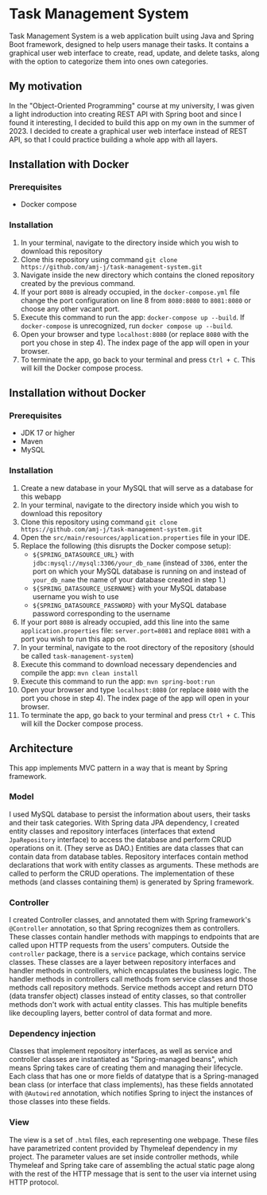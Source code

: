 # Task Management System
Task Management System is a web application built using Java and Spring Boot framework, designed to help users manage their tasks. It contains a graphical user web interface to create, read, update, and delete tasks, along with the option to categorize them into ones own categories.

## My motivation
In the "Object-Oriented Programming" course at my university, I was given a light indroduction into creating REST API with Spring boot and since I found it interesting, I decided to build this app on my own in the summer of 2023. I decided to create a graphical user web interface instead of REST API, so that I could practice building a whole app with all layers.

## Installation with Docker

### Prerequisites
- Docker compose

### Installation
1. In your terminal, navigate to the directory inside which you wish to download this repository
2. Clone this repository using command ```git clone https://github.com/amj-j/task-management-system.git```
3. Navigate inside the new directory which contains the cloned repository created by the previous command.
4. If your port ```8080``` is already occupied, in the ```docker-compose.yml``` file change the port configuration on line 8 from ```8080:8080``` to ```8081:8080``` or choose any other vacant port.
5. Execute this command to run the app: ```docker-compose up --build```. If ```docker-compose``` is unrecognized, run ```docker compose up --build```.
6. Open your browser and type ```localhost:8080``` (or replace ```8080``` with the port you chose in step 4). The index page of the app will open in your browser.
7. To terminate the app, go back to your terminal and press ```Ctrl + C```. This will kill the Docker compose process.

## Installation without Docker

### Prerequisites
- JDK 17 or higher
- Maven
- MySQL

### Installation
1. Create a new database in your MySQL that will serve as a database for this webapp
2. In your terminal, navigate to the directory inside which you wish to download this repository
3. Clone this repository using command ```git clone https://github.com/amj-j/task-management-system.git```
4. Open the ```src/main/resources/application.properties``` file in your IDE.
5. Replace the following (this disrupts the Docker compose setup):
   - ```${SPRING_DATASOURCE_URL}``` with ```jdbc:mysql://mysql:3306/your_db_name``` (instead of ```3306```, enter the port on which your MySQL database is running on and instead of ```your_db_name``` the name of your database created in step 1.)
   - ```${SPRING_DATASOURCE_USERNAME}``` with your MySQL database username you wish to use
   - ```${SPRING_DATASOURCE_PASSWORD}``` with your MySQL database password corresponding to the username
6. If your port ```8080``` is already occupied, add this line into the same ```application.properties``` file: ```server.port=8081``` and replace ```8081``` with a port you wish to run this app on.
7. In your terminal, navigate to the root directory of the repository (should be called ```task-management-system```)
8. Execute this command to download necessary dependencies and compile the app: ```mvn clean install```
9. Execute this command to run the app: ```mvn spring-boot:run```
10. Open your browser and type ```localhost:8080``` (or replace ```8080``` with the port you chose in step 4). The index page of the app will open in your browser.
11. To terminate the app, go back to your terminal and press ```Ctrl + C```. This will kill the Docker compose process.

## Architecture
This app implements MVC pattern in a way that is meant by Spring framework.

### Model
I used MySQL database to persist the information about users, their tasks and their task categories. With Spring data JPA dependency, I created entity classes and repository interfaces (interfaces that extend ```JpaRepository``` interface) to access the database and perform CRUD operations on it. (They serve as DAO.) Entities are data classes that can contain data from database tables. Repository interfaces contain method declarations that work with entity classes as arguments. These methods are called to perform the CRUD operations. The implementation of these methods (and classes containing them) is generated by Spring framework.

### Controller
I created Controller classes, and annotated them with Spring framework's ```@Controller``` annotation, so that Spring recognizes them as controllers. These classes contain handler methods with mappings to endpoints that are called upon HTTP requests from the users' computers. Outside the ```controller``` package, there is a ```service``` package, which contains service classes. These classes are a layer between repository interfaces and handler methods in controllers, which encapsulates the business logic. The handler methods in controllers call methods from service classes and those methods call repository methods. Service methods accept and return DTO (data transfer object) classes instead of entity classes, so that controller methods don't work with actual entity classes. This has multiple benefits like decoupling layers, better control of data format and more. 

### Dependency injection
Classes that implement repository interfaces, as well as service and controller classes are instantiated as "Spring-managed beans", which means Spring takes care of creating them and managing their lifecycle. Each class that has one or more fields of datatype that is a Spring-managed bean class (or interface that class implements), has these fields annotated with ```@Autowired``` annotation, which notifies Spring to inject the instances of those classes into these fields.

### View
The view is a set of ```.html``` files, each representing one webpage. These files have parametrized content provided by Thymeleaf dependency in my project. The parameter values are set inside controller methods, while Thymeleaf and Spring take care of assembling the actual static page along with the rest of the HTTP message that is sent to the user via internet using HTTP protocol.
